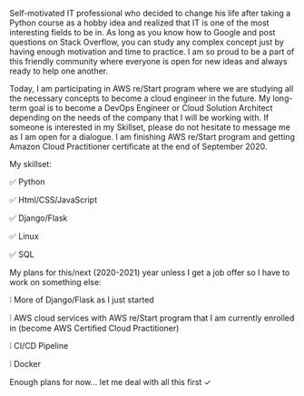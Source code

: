 <p>Self-motivated IT professional who decided to change his life after taking a Python course as a hobby idea and realized that IT is one of the most interesting fields to be in. As long as you know how to Google and post questions on Stack Overflow, you can study any complex concept just by having enough motivation and time to practice. I am so proud to be a part of this friendly community where everyone is open for new ideas and always ready to help one another.</p>
<p>Today, I am participating in AWS re/Start program where we are studying all the necessary concepts to become a cloud engineer in the future. My long-term goal is to become a DevOps Engineer or Cloud Solution Architect depending on the needs of the company that I will be working with. If someone is interested in my Skillset, please do not hesitate to message me as I am open for a dialogue. I am finishing AWS re/Start program and getting Amazon Cloud Practitioner certificate at the end of September 2020. </p>

<p>My skillset:</p>
<p>&#9989; Python</p>
<p>&#9989; Html/CSS/JavaScript</p>
<p>&#9989; Django/Flask</p>
<p>&#9989; Linux</p>
<p>&#9989; SQL</p>
<p>My plans for this/next (2020-2021) year unless I get a job offer so I have to work on something else: </p>
<p>&#10069; More of Django/Flask as I just started</p>
<p>&#10069; AWS cloud services with AWS re/Start program that I am currently enrolled in (become AWS Certified Cloud Practitioner)</p>
<p>&#10069; CI/CD Pipeline</p>
<p>&#10069; Docker</p>

<p>Enough plans for now... let me deal with all this first &#10003; </p>
